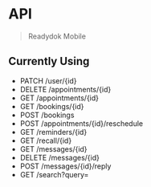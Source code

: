# API

> Readydok Mobile

## Currently Using

* PATCH /user/{id}
* DELETE /appointments/{id}
* GET /appointments/{id}
* GET /bookings/{id}
* POST /bookings
* POST /appointments/{id}/reschedule
* GET /reminders/{id}
* GET /recall/{id}
* GET /messages/{id}
* DELETE /messages/{id}
* POST /messages/{id}/reply
* GET /search?query=
